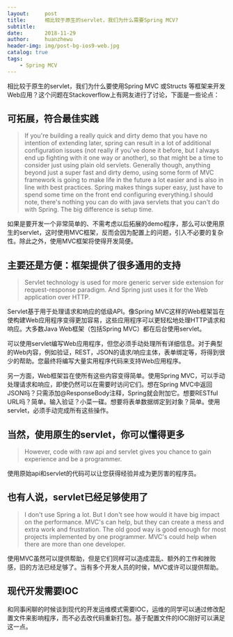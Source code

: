 ```yaml
---
layout:     post
title:      相比较于原生的servlet，我们为什么需要Spring MCV?
subtitle:   
date:       2018-11-29
author:     huanzhewu
header-img: img/post-bg-ios9-web.jpg
catalog: true
tags:
    - Spring MCV
---
```




相比较于原生的servlet，我们为什么要使用Spring MVC 或Structs 等框架来开发Web应用？这个问题在Stackoverflow上有网友进行了讨论，下面是一些论点：

## 可拓展，符合最佳实践

>If you're building a really quick and dirty demo that you have no intention of extending later, spring can result in a lot of additional configuration issues (not really if you've done it before, but I always end up fighting with it one way or another), so that might be a time to consider just using plain old servlets. Generally though, anything beyond just a super fast and dirty demo, using some form of MVC framework is going to make life in the future a lot easier and is also in line with best practices. Spring makes things super easy, just have to spend some time on the front end configuring everything.I should note, there's nothing you can do with java servlets that you can't do with Spring. The big difference is setup time.
>


如果是要开发一个非常简单的、不需考虑以后拓展的demo程序，那么可以使用原生的servlet，这时使用MVC框架，反而会因为配置上的问题，引入不必要的复杂性。除此之外，使用MVC框架将使得开发简便。

## 主要还是方便：框架提供了很多通用的支持

> Servlet technology is used for more generic server side extension for request-response paradigm. And Spring just uses it for the Web application over HTTP.
> 


Servlet基于用于处理请求和响应的低级API。像Spring MVC这样的Web框架旨在使构建Web应用程序变得更加容易，这些应用程序可以更轻松地处理HTTP请求和响应。大多数Java Web框架（包括Spring MVC）都在后台使用servlet。

可以使用servlet编写Web应用程序，但您必须手动处理所有详细信息。对于典型的Web内容，例如验证，REST，JSON的请求/响应主体，表单绑定等，将得到很少的帮助。您最终将编写大量实用程序代码来支持Web应用程序。

另一方面，Web框架旨在使所有这些内容变得简单。使用Spring MVC，可以手动处理请求和响应，即使仍然可以在需要时访问它们。想在Spring MVC中返回JSON吗？只需添加@ResponseBody注释，Spring就会附加它。想要RESTful URL吗？简单。输入验证？小菜一碟。想要将表单数据绑定到对象？简单。使用servlet，必须手动完成所有这些操作。

## 当然，使用原生的servlet，你可以懂得更多

> However, code with raw api and servlet gives you chance to gain experience and be a programmer.
> 

使用原始api和servlet的代码可以让您获得经验并成为更厉害的程序员。

## 也有人说，servlet已经足够使用了

> I don't use Spring a lot. But I don't see how would it have big impact on the performance. MVC's can help, but they can create a mess and extra work and frustration. The old good way is good enough for most projects implemented by one programmer. MVC's could help when there are more than one developer.
> 

使用MVC虽然可以提供帮助，但是它们同样可以造成混乱、额外的工作和挫败感，旧的方法已经足够了。当有多个开发人员的时侯，MVC或许可以提供帮助。

## 现代开发需要IOC

和同事闲聊的时候谈到现代的开发运维模式需要IOC，运维的同学可以通过修改配置文件来影响程序，而不必去改代码重新打包。基于配置文件的IOC刚好可以满足这一点。




